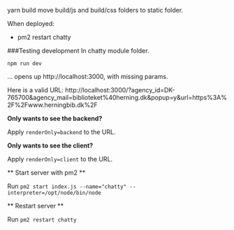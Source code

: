 yarn build
move build/js and build/css folders to static folder.

When deployed:
- pm2 restart chatty

###Testing development
In chatty module folder.

`
npm run dev
`

... opens up http://localhost:3000, with missing params.

Here is a valid URL:
http://localhost:3000/?agency_id=DK-765700&agency_mail=biblioteket%40herning.dk&popup=y&url=https%3A%2F%2Fwww.herningbib.dk%2F

**Only wants to see the backend?**

Apply `renderOnly=backend` to the URL.


**Only wants to see the client?**

Apply `renderOnly=client` to the URL.


** Start server with pm2 **

Run
`
pm2 start index.js --name="chatty" --interpreter=/opt/node/bin/node
`

** Restart server **

Run
`
pm2 restart chatty
`

